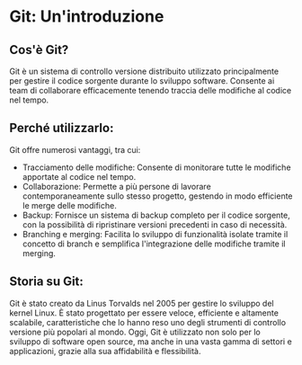 <!-- @format -->

# Git: Un'introduzione

## Cos'è Git?

Git è un sistema di controllo versione distribuito utilizzato principalmente per gestire il codice sorgente durante lo sviluppo software. Consente ai team di collaborare efficacemente tenendo traccia delle modifiche al codice nel tempo.

## Perché utilizzarlo:

Git offre numerosi vantaggi, tra cui:

- Tracciamento delle modifiche: Consente di monitorare tutte le modifiche apportate al codice nel tempo.
- Collaborazione: Permette a più persone di lavorare contemporaneamente sullo stesso progetto, gestendo in modo efficiente le merge delle modifiche.
- Backup: Fornisce un sistema di backup completo per il codice sorgente, con la possibilità di ripristinare versioni precedenti in caso di necessità.
- Branching e merging: Facilita lo sviluppo di funzionalità isolate tramite il concetto di branch e semplifica l'integrazione delle modifiche tramite il merging.

## Storia su Git:

Git è stato creato da Linus Torvalds nel 2005 per gestire lo sviluppo del kernel Linux. È stato progettato per essere veloce, efficiente e altamente scalabile, caratteristiche che lo hanno reso uno degli strumenti di controllo versione più popolari al mondo. Oggi, Git è utilizzato non solo per lo sviluppo di software open source, ma anche in una vasta gamma di settori e applicazioni, grazie alla sua affidabilità e flessibilità.
